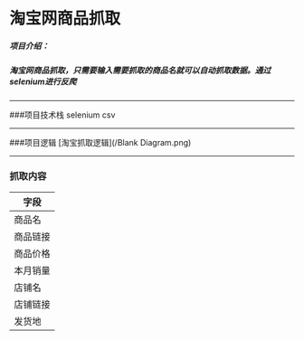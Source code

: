 # 淘宝网商品抓取

##### 项目介绍：
##### 淘宝网商品抓取，只需要输入需要抓取的商品名就可以自动抓取数据。通过selenium进行反爬
**** 
###项目技术栈
selenium
csv

**** 
###项目逻辑
[淘宝抓取逻辑](/Blank Diagram.png)

****  
### 抓取内容

|字段|
|---|
|商品名|
|商品链接|
|商品价格|
|本月销量|
|店铺名|
|店铺链接|
|发货地|


